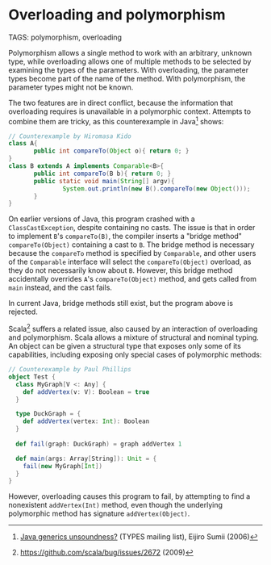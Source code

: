 # Overloading and polymorphism

TAGS: polymorphism, overloading

Polymorphism allows a single method to work with an arbitrary,
unknown type, while overloading allows one of multiple methods to be
selected by examining the types of the parameters. With overloading,
the parameter types become part of the name of the method. With
polymorphism, the parameter types might not be known.

The two features are in direct conflict, because the information that
overloading requires is unavailable in a polymorphic context. Attempts
to combine them are tricky, as this counterexample in Java[^java]
shows:
```java
// Counterexample by Hiromasa Kido
class A{
       public int compareTo(Object o){ return 0; }
}
class B extends A implements Comparable<B>{
       public int compareTo(B b){ return 0; }
       public static void main(String[] argv){
               System.out.println(new B().compareTo(new Object()));
       }
}
```

On earlier versions of Java, this program crashed with a
`ClassCastException`, despite containing no casts. The issue is that
in order to implement `B`'s `compareTo(B)`, the compiler inserts a
"bridge method" `compareTo(Object)` containing a cast to `B`. The
bridge method is necessary because
the `compareTo` method is specified by `Comparable`, and other users
of the `Comparable` interface will select the `compareTo(Object)`
overload, as they do not necessarily know about `B`.  However, this
bridge method accidentally overrides `A`'s `compareTo(Object)` method,
and gets called from `main` instead, and the cast
fails.

In current Java, bridge methods still exist, but the program
above is rejected.

Scala[^scala] suffers a related issue, also caused by an
interaction of overloading and polymorphism. Scala allows a mixture of
structural and nominal typing. An object can be given a structural
type that exposes only some of its capabilities, including exposing
only special cases of polymorphic methods:
```scala
// Counterexample by Paul Phillips
object Test {
  class MyGraph[V <: Any] {
    def addVertex(v: V): Boolean = true
  }

  type DuckGraph = {
    def addVertex(vertex: Int): Boolean
  }
  
  def fail(graph: DuckGraph) = graph addVertex 1

  def main(args: Array[String]): Unit = {
    fail(new MyGraph[Int])
  }
}
```
However, overloading causes this program to fail, by attempting to find a
nonexistent `addVertex(Int)` method, even though the underlying polymorphic method has
signature `addVertex(Object)`.


[^java]: [Java generics unsoundness?](http://lists.seas.upenn.edu/pipermail/types-list/2006/001091.html)
 (TYPES mailing list), Eijiro Sumii (2006)

[^scala]: <https://github.com/scala/bug/issues/2672> (2009)